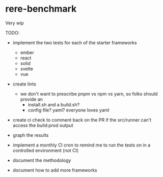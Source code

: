 # rere-benchmark

Very wip

TODO:
- implement the two tests for each of the starter frameworks
  - ember
  - react
  - solid
  - svelte
  - vue
- create lints 
  - we don't want to prescribe pnpm vs npm vs yarn, so folks should provide an
    - install.sh and a build.sh?
    - config file? yaml? everyone loves yaml

- create ci check to comment back on the PR if the src/runner can't access the build:prod output
- graph the results
- implement a monthly CI cron to remind me to run the tests on in a controlled environment (not CI)
- document the methodology
- document how to add more frameworks
